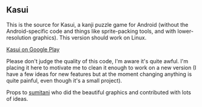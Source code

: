 ## Kasui

This is the source for Kasui, a kanji puzzle game for Android (without the Android-specific code
and things like sprite-packing tools, and with lower-resolution graphics). This version should
work on Linux.

[Kasui on Google Play](https://play.google.com/store/apps/details?id=org.fzort.games.kasui)

Please don't judge the quality of this code, I'm aware it's quite awful. I'm placing it here to
motivate me to clean it enough to work on a new version (I have a few ideas for new features but
at the moment changing anything is quite painful, even though it's a small project).

Props to [sumitani](https://github.com/sumitani) who did the beautiful graphics and contributed with lots of ideas.
